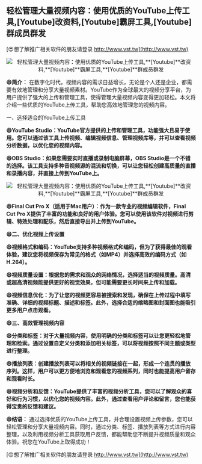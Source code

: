 ## **轻松管理大量视频内容：使用优质的YouTube上传工具,**[Youtube]**改资料,**[Youtube]**霸屏工具,**[Youtube]**群成员群发**

[😍想了解推广相关软件的朋友请登录 http://www.vst.tw](http://www.vst.tw)

 <center><img src="https://vst.tw/MP4/tuiguang/png/2.png" alt="轻松管理大量视频内容：使用优质的YouTube上传工具,**[Youtube]**改资料,**[Youtube]**霸屏工具,**[Youtube]**群成员群发"></center>

**😄简介：**
在数字化时代，视频内容的需求日益增长，无论是个人还是企业，都需要有效地管理和分享大量视频素材。YouTube作为全球最大的视频分享平台，为用户提供了强大的上传和管理工具，使得管理大量视频内容变得更加轻松。本文将介绍一些优质的YouTube上传工具，帮助您高效地管理您的视频内容。

一、选择适合的YouTube上传工具

**😄YouTube Studio：YouTube官方提供的上传和管理工具，功能强大且易于使用。您可以通过该工具上传视频、编辑视频信息、管理视频库等，并可以查看视频分析数据，以优化您的视频内容。**

**😄OBS Studio：如果您需要实时直播或录制电脑屏幕，OBS Studio是一个不错的选择。该工具支持多种音视频源的混流和切换，可以让您轻松创建高质量的直播和录播内容，并直接上传到YouTube上。**

 <center><img src="https://vst.tw/MP4/tuiguang/png/3.png" alt="轻松管理大量视频内容：使用优质的YouTube上传工具,**[Youtube]**改资料,**[Youtube]**霸屏工具,**[Youtube]**群成员群发"></center>

**😄Final Cut Pro X（适用于Mac用户）：作为一款专业的视频编辑软件，Final Cut Pro X提供了丰富的功能和良好的用户体验。您可以使用该软件对视频进行剪辑、特效处理和配乐，然后直接导出并上传到YouTube。**

**😄二、优化视频上传设置**

**😄视频格式和编码：YouTube支持多种视频格式和编码，但为了获得最佳的观看体验，建议您将视频保存为常见的格式（如MP4）并选择高效的编码方式（如H.264）。**

**😄视频质量设置：根据您的需求和观众的网络情况，选择适当的视频质量。高清或超高清视频能提供更好的视觉效果，但可能需要更长时间来上传和加载。**

**😄视频信息优化：为了让您的视频更容易被搜索和发现，确保在上传过程中填写准确、详细的视频标题、描述和标签。此外，选择合适的缩略图和封面图也能吸引更多用户点击观看。**

**😄三、高效管理视频内容**

**😄分类和标签：对于大量视频内容，使用明确的分类和标签可以让您更轻松地管理和检索。通过设置自定义分类和添加相关标签，可以将视频按照不同主题或类型进行整理。**

**😄播放列表：创建播放列表可以将相关的视频链接在一起，形成一个连贯的播放序列。这样，用户可以更方便地浏览和观看您的视频系列，同时也能提高用户留存和观看时长。**

**😄视频分析和反馈：YouTube提供了丰富的视频分析工具，您可以了解观众的喜好和行为习惯，以优化您的视频内容。此外，通过查看用户评论和留言，您也能获得宝贵的反馈和建议。**

**😄结语：**
通过选择优质的YouTube上传工具，并合理设置视频上传参数，您可以轻松管理和分享大量视频内容。同时，通过分类、标签、播放列表等方式进行内容整理，以及利用视频分析工具获取用户反馈，都能帮助您不断提升视频质量和观众体验。祝您在YouTube上取得成功！

[😍想了解推广相关软件的朋友请登录 http://www.vst.tw](http://www.vst.tw)



